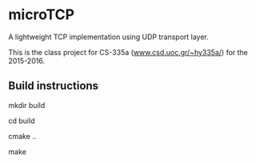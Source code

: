 # microTCP
A lightweight TCP implementation using UDP transport layer.

This is the class project for CS-335a (www.csd.uoc.gr/~hy335a/) for the 2015-2016.

## Build instructions
mkdir build

cd build

cmake ..

make
